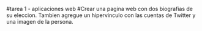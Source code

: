 #tarea 1 - aplicaciones web
#Crear una pagina web con dos biografias de su eleccion. Tambien agregue un hipervinculo con las cuentas de Twitter y una imagen de la persona.
